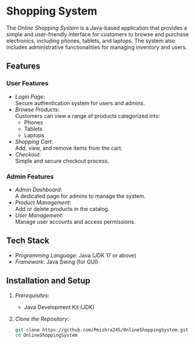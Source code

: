 # Shopping System

The *Online Shopping System* is a Java-based application that provides a simple and user-friendly interface for customers to browse and purchase electronics, including phones, tablets, and laptops. The system also includes administrative functionalities for managing inventory and users.

## Features

### User Features
- *Login Page*:  
  Secure authentication system for users and admins.
- *Browse Products*:  
  Customers can view a range of products categorized into:
  - Phones
  - Tablets
  - Laptops
- *Shopping Cart*:  
  Add, view, and remove items from the cart.
- *Checkout*:  
  Simple and secure checkout process.

### Admin Features
- *Admin Dashboard*:  
  A dedicated page for admins to manage the system.
- *Product Management*:  
  Add or delete products in the catalog.
- *User Management*:  
  Manage user accounts and access permissions.

## Tech Stack
- *Programming Language*: Java (JDK 17 or above)
- *Framework*: Java Swing (for GUI)

## Installation and Setup
1. *Prerequisites*:
   - Java Development Kit (JDK)

2. *Clone the Repository*:
   ```bash
   git clone https://github.com/Pmishra245/OnlineShoppingSystem.git
   cd OnlineShoppingSystem
   ```
